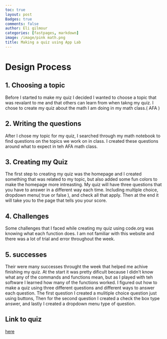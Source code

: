 ```yaml
---
toc: true
layout: post
Badges: true
comments: false
author: Eli gilmour
categories: [fastpages, markdown]
image: /image/pink math.png
title: Making a quiz using App Lab
---
```


# Design Process
## 1. Choosing a topic
Before I started to make my quiz I decided I wanted to choose a topic that was revalant to me and that others can learn from when takng my quiz. I chose to create my quiz about the math I am doing in my math class.( AFA )

## 2. Writing the questions
After I chose my topic for my quiz, I searched through my math notebook to find questions on the topics we work on in class. I created these questions around what to expect in teh AFA math class.

## 3. Creating my Quiz
The first step to creating my quiz was the homepage and I created something that was related to my topic, but also added some fun colors to make the homepage more intreasting. My quiz will have three questions that you have to answer in a different way each time. Including multiple choice, dropdown menu( true or false ), and check all that apply. Then at the end it will take you to the page that tells you your score.

## 4. Challenges
Some challenges that I faced while creating my quiz using code.org was knowing what each function does. I am not familiar with this website and there was a lot of trial and error throughout the week. 

## 5. successes
Their were many successes throught the week that helped me achive finishing my quiz. At the start it was pretty dificult because I didn't know what any of the commands and functions mean, but as I played with teh software I learned how many of the functions worked. I figured out how to make a quiz using three different questions and different ways to answer each question. The first question I created a mulitiple choice question just using buttons, Then for the second question I created a check the box type answer, and lastly I created a dropdown menu type of question.

## Link to quiz
[here](https://studio.code.org/projects/applab/HHsFRXxN1Q0wzAs83uiphAgayPKwbPhqzBlTxc-ffn8)